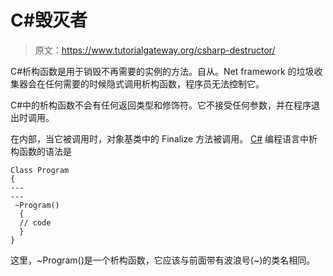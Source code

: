 # C#毁灭者

> 原文：<https://www.tutorialgateway.org/csharp-destructor/>

C#析构函数是用于销毁不再需要的实例的方法。自从。Net framework 的垃圾收集器会在任何需要的时候隐式调用析构函数，程序员无法控制它。

C#中的析构函数不会有任何返回类型和修饰符。它不接受任何参数，并在程序退出时调用。

在内部，当它被调用时，对象基类中的 Finalize 方法被调用。 [C#](https://www.tutorialgateway.org/csharp-tutorial/) 编程语言中析构函数的语法是

```
Class Program
{
---
---
 ~Program()
  {
  // code
  }
}
```

这里，~Program()是一个析构函数，它应该与前面带有波浪号(~)的类名相同。